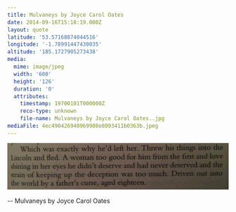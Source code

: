 ```yaml
---
title: Mulvaneys by Joyce Carol Oates
date: 2014-09-16T15:18:19.000Z
layout: quote
latitude: '53.57168874044516'
longitude: '-1.78991447430035'
altitude: '185.1727905273438'
media:
  mime: image/jpeg
  width: '600'
  height: '126'
  duration: '0'
  attributes:
    timestamp: 19700101T000000Z
    reco-type: unknown
    file-name: Mulvaneys by Joyce Carol Oates..jpg
mediaFile: 4ec490426940969908e8093411b0363b.jpeg
---
```

![4ec490426940969908e8093411b0363b.jpeg](/images/quotes/4ec490426940969908e8093411b0363b.jpeg)

-- Mulvaneys by Joyce Carol Oates
